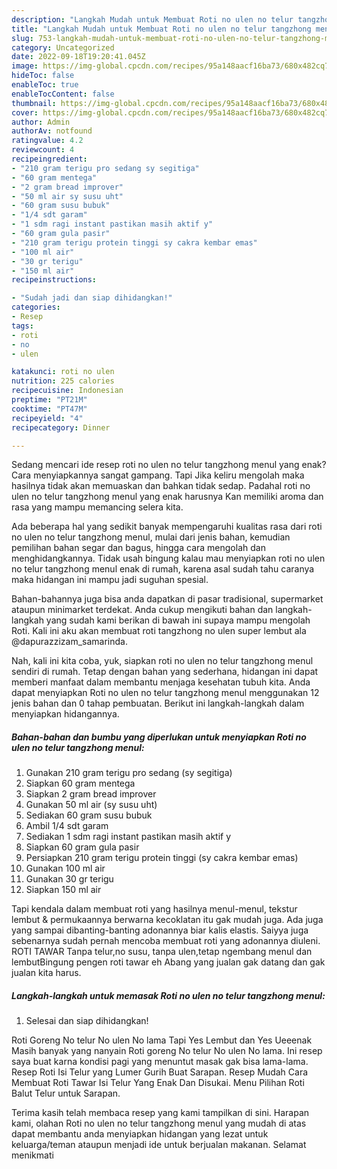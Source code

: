```yaml
---
description: "Langkah Mudah untuk Membuat Roti no ulen no telur tangzhong menul yang Enak Banget, Buat Buka Puasa Menggugah Selera"
title: "Langkah Mudah untuk Membuat Roti no ulen no telur tangzhong menul yang Enak Banget, Buat Buka Puasa Menggugah Selera"
slug: 753-langkah-mudah-untuk-membuat-roti-no-ulen-no-telur-tangzhong-menul-yang-enak-banget-buat-buka-puasa-menggugah-selera
category: Uncategorized
date: 2022-09-18T19:20:41.045Z
image: https://img-global.cpcdn.com/recipes/95a148aacf16ba73/680x482cq70/roti-no-ulen-no-telur-tangzhong-menul-foto-resep-utama.jpg
hideToc: false
enableToc: true
enableTocContent: false
thumbnail: https://img-global.cpcdn.com/recipes/95a148aacf16ba73/680x482cq70/roti-no-ulen-no-telur-tangzhong-menul-foto-resep-utama.jpg
cover: https://img-global.cpcdn.com/recipes/95a148aacf16ba73/680x482cq70/roti-no-ulen-no-telur-tangzhong-menul-foto-resep-utama.jpg
author: Admin
authorAv: notfound
ratingvalue: 4.2
reviewcount: 4
recipeingredient:
- "210 gram terigu pro sedang sy segitiga"
- "60 gram mentega"
- "2 gram bread improver"
- "50 ml air sy susu uht"
- "60 gram susu bubuk"
- "1/4 sdt garam"
- "1 sdm ragi instant pastikan masih aktif y"
- "60 gram gula pasir"
- "210 gram terigu protein tinggi sy cakra kembar emas"
- "100 ml air"
- "30 gr terigu"
- "150 ml air"
recipeinstructions:

- "Sudah jadi dan siap dihidangkan!"
categories:
- Resep
tags:
- roti
- no
- ulen

katakunci: roti no ulen 
nutrition: 225 calories
recipecuisine: Indonesian
preptime: "PT21M"
cooktime: "PT47M"
recipeyield: "4"
recipecategory: Dinner

---
```



Sedang mencari ide resep roti no ulen no telur tangzhong menul yang enak? Cara menyiapkannya sangat gampang. Tapi Jika keliru mengolah maka hasilnya tidak akan memuaskan dan bahkan tidak sedap. Padahal roti no ulen no telur tangzhong menul yang enak harusnya Kan memiliki aroma dan rasa yang mampu memancing selera kita.


Ada beberapa hal yang sedikit banyak mempengaruhi kualitas rasa dari roti no ulen no telur tangzhong menul, mulai dari jenis bahan, kemudian pemilihan bahan segar dan bagus, hingga cara mengolah dan menghidangkannya. Tidak usah bingung kalau mau menyiapkan roti no ulen no telur tangzhong menul enak di rumah, karena asal sudah tahu caranya maka hidangan ini mampu jadi suguhan spesial.

Bahan-bahannya juga bisa anda dapatkan di pasar tradisional, supermarket ataupun minimarket terdekat. Anda cukup mengikuti bahan dan langkah-langkah yang sudah kami berikan di bawah ini supaya mampu mengolah Roti. Kali ini aku akan membuat roti tangzhong no ulen super lembut ala @dapurazzizam_samarinda.


Nah, kali ini kita coba, yuk, siapkan roti no ulen no telur tangzhong menul sendiri di rumah. Tetap dengan bahan yang sederhana, hidangan ini dapat memberi manfaat dalam membantu menjaga kesehatan tubuh kita. Anda dapat menyiapkan Roti no ulen no telur tangzhong menul menggunakan 12 jenis bahan dan 0 tahap pembuatan. Berikut ini langkah-langkah dalam menyiapkan hidangannya.

<!--inarticleads1-->

##### Bahan-bahan dan bumbu yang diperlukan untuk menyiapkan Roti no ulen no telur tangzhong menul:

1. Gunakan 210 gram terigu pro sedang (sy segitiga)
1. Siapkan 60 gram mentega
1. Siapkan 2 gram bread improver
1. Gunakan 50 ml air (sy susu uht)
1. Sediakan 60 gram susu bubuk
1. Ambil 1/4 sdt garam
1. Sediakan 1 sdm ragi instant pastikan masih aktif y
1. Siapkan 60 gram gula pasir
1. Persiapkan 210 gram terigu protein tinggi (sy cakra kembar emas)
1. Gunakan 100 ml air
1. Gunakan 30 gr terigu
1. Siapkan 150 ml air


Tapi kendala dalam membuat roti yang hasilnya menul-menul, tekstur lembut &amp; permukaannya berwarna kecoklatan itu gak mudah juga. Ada juga yang sampai dibanting-banting adonannya biar kalis elastis. Saiyya juga sebenarnya sudah pernah mencoba membuat roti yang adonannya diuleni. ROTI TAWAR Tanpa telur,no susu, tanpa ulen,tetap ngembang menul dan lembutBingung pengen roti tawar eh Abang yang jualan gak datang dan gak jualan kita harus. 

<!--inarticleads2-->

##### Langkah-langkah untuk memasak Roti no ulen no telur tangzhong menul:


1. Selesai dan siap dihidangkan!

Roti Goreng No telur No ulen No lama Tapi Yes Lembut dan Yes Ueeenak Masih banyak yang nanyain Roti goreng No telur No ulen No lama. Ini resep saya buat karna kondisi pagi yang menuntut masak gak bisa lama-lama. Resep Roti Isi Telur yang Lumer Gurih Buat Sarapan. Resep Mudah Cara Membuat Roti Tawar Isi Telur Yang Enak Dan Disukai. Menu Pilihan Roti Balut Telur untuk Sarapan. 

Terima kasih telah membaca resep yang kami tampilkan di sini. Harapan kami, olahan Roti no ulen no telur tangzhong menul yang mudah di atas dapat membantu anda menyiapkan hidangan yang lezat untuk keluarga/teman ataupun menjadi ide untuk berjualan makanan. Selamat menikmati
